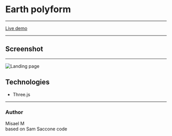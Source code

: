 # Earth polyform
----------

[Live demo](https://earthpollyform-lsljrucmkg.now.sh/)

-----
## Screenshot
----
![Landing page](https://res.cloudinary.com/dvveletez/image/upload/v1536306543/polyformearth.png)
## Technologies
* Three.js

-----

### Author
Misael M <br/>
based on Sam Saccone code
